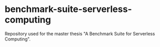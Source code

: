 # benchmark-suite-serverless-computing
Repository used for the master thesis "A Benchmark Suite for Serverless Computing".
